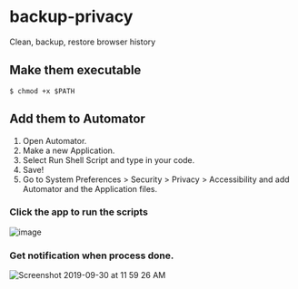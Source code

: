 # backup-privacy
Clean, backup, restore browser history

## Make them executable
```
$ chmod +x $PATH
```

## Add them to Automator

1. Open Automator.
2. Make a new Application.
3. Select Run Shell Script and type in your code.
4. Save!
6. Go to System Preferences > Security > Privacy > Accessibility and add Automator and the Application files.

### Click the app to run the scripts
![image](https://user-images.githubusercontent.com/24663059/65846678-86957300-e379-11e9-8869-3173c3738539.png)

### Get notification when process done.
![Screenshot 2019-09-30 at 11 59 26 AM](https://user-images.githubusercontent.com/24663059/65846776-d83dfd80-e379-11e9-8316-71bc12cc9892.png)
